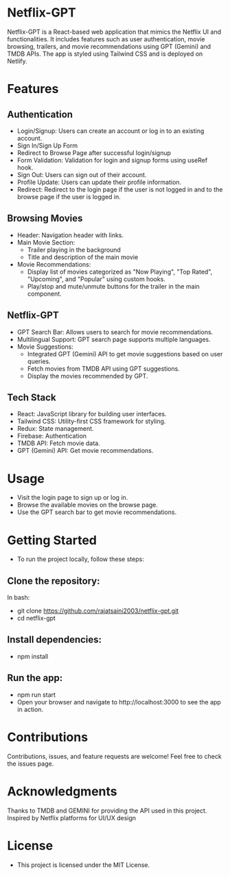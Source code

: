# Netflix-GPT
Netflix-GPT is a React-based web application that mimics the Netflix UI and functionalities. It includes features such as user authentication, movie browsing, trailers, and movie recommendations using GPT (Gemini) and TMDB APIs. The app is styled using Tailwind CSS and is deployed on Netlify.


# Features
## Authentication
- Login/Signup: Users can create an account or log in to an existing account.
- Sign In/Sign Up Form
- Redirect to Browse Page after successful login/signup
- Form Validation: Validation for login and signup forms using useRef hook.
- Sign Out: Users can sign out of their account.
- Profile Update: Users can update their profile information.
- Redirect: Redirect to the login page if the user is not logged in and to the browse page if the user is logged in.
  
## Browsing Movies
- Header: Navigation header with links.
- Main Movie Section:
  - Trailer playing in the background
  - Title and description of the main movie
- Movie Recommendations:
  - Display list of movies categorized as "Now Playing", "Top Rated", "Upcoming", and "Popular" using custom hooks.
  - Play/stop and mute/unmute buttons for the trailer in the main component.
## Netflix-GPT
- GPT Search Bar: Allows users to search for movie recommendations.
- Multilingual Support: GPT search page supports multiple languages.
- Movie Suggestions:
  - Integrated GPT (Gemini) API to get movie suggestions based on user queries.
  - Fetch movies from TMDB API using GPT suggestions.
  - Display the movies recommended by GPT.
## Tech Stack
- React: JavaScript library for building user interfaces.
- Tailwind CSS: Utility-first CSS framework for styling.
- Redux: State management.
- Firebase: Authentication 
- TMDB API: Fetch movie data.
- GPT (Gemini) API: Get movie recommendations.

# Usage
- Visit the login page to sign up or log in.
- Browse the available movies on the browse page.
- Use the GPT search bar to get movie recommendations.
  
# Getting Started
- To run the project locally, follow these steps:

## Clone the repository:

In bash:
- git clone https://github.com/rajatsaini2003/netflix-gpt.git
- cd netflix-gpt

## Install dependencies:
- npm install

## Run the app:
- npm run start
- Open your browser and navigate to http://localhost:3000 to see the app in action.

# Contributions
Contributions, issues, and feature requests are welcome! Feel free to check the issues page.

# Acknowledgments
Thanks to TMDB and GEMINI for providing the API used in this project.
Inspired by Netflix platforms for UI/UX design

# License
- This project is licensed under the MIT License.

